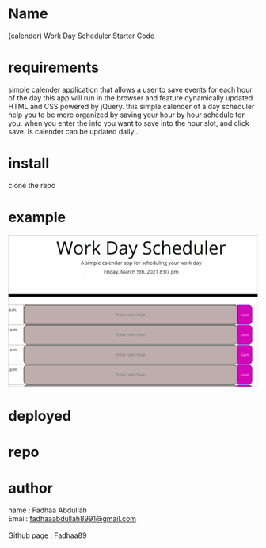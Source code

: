 # Name 
 (calender) Work Day Scheduler Starter Code 
# requirements
simple calender application that allows a user to save events for each hour of the day
this app will run in the browser and feature dynamically updated HTML and CSS powered by jQuery.
this simple calender of a day scheduler help you to be more organized by saving your hour by hour schedule for you. when you enter the info you want to save into the hour slot, and click save. Is calender can be updated daily .
# install
clone the repo
# example 
![Example Gif](./assets/image/example.gif)
 
# deployed


# repo


# author 
name : Fadhaa Abdullah <br>
Email: fadhaaabdullah8991@gmail.com <br>  
Github page : Fadhaa89




